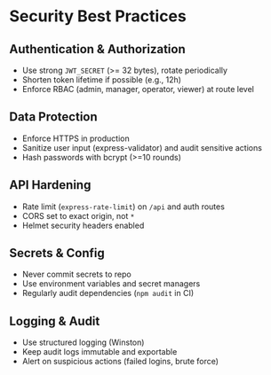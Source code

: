 # Security Best Practices

## Authentication & Authorization

- Use strong `JWT_SECRET` (>= 32 bytes), rotate periodically
- Shorten token lifetime if possible (e.g., 12h)
- Enforce RBAC (admin, manager, operator, viewer) at route level

## Data Protection

- Enforce HTTPS in production
- Sanitize user input (express-validator) and audit sensitive actions
- Hash passwords with bcrypt (>=10 rounds)

## API Hardening

- Rate limit (`express-rate-limit`) on `/api` and auth routes
- CORS set to exact origin, not `*`
- Helmet security headers enabled

## Secrets & Config

- Never commit secrets to repo
- Use environment variables and secret managers
- Regularly audit dependencies (`npm audit` in CI)

## Logging & Audit

- Use structured logging (Winston)
- Keep audit logs immutable and exportable
- Alert on suspicious actions (failed logins, brute force)
